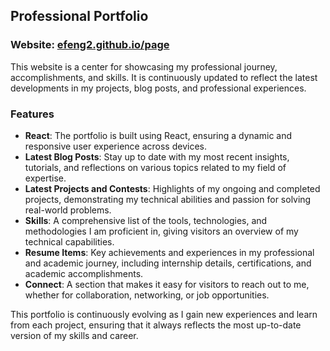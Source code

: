 ## Professional Portfolio

### Website: [efeng2.github.io/page](https://efeng2.github.io/page)

This website is a center for showcasing my professional journey, accomplishments, and skills. It is continuously updated to reflect the latest developments in my projects, blog posts, and professional experiences.

### Features

- **React**: The portfolio is built using React, ensuring a dynamic and responsive user experience across devices.
- **Latest Blog Posts**: Stay up to date with my most recent insights, tutorials, and reflections on various topics related to my field of expertise.
- **Latest Projects and Contests**: Highlights of my ongoing and completed projects, demonstrating my technical abilities and passion for solving real-world problems.
- **Skills**: A comprehensive list of the tools, technologies, and methodologies I am proficient in, giving visitors an overview of my technical capabilities.
- **Resume Items**: Key achievements and experiences in my professional and academic journey, including internship details, certifications, and academic accomplishments.
- **Connect**: A section that makes it easy for visitors to reach out to me, whether for collaboration, networking, or job opportunities.

This portfolio is continuously evolving as I gain new experiences and learn from each project, ensuring that it always reflects the most up-to-date version of my skills and career.
